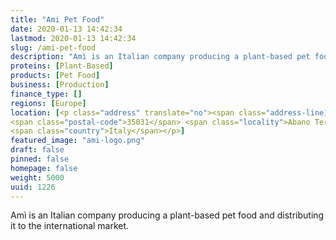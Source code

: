 ```yaml
---
title: "Ami Pet Food"
date: 2020-01-13 14:42:34
lastmod: 2020-01-13 14:42:34
slug: /ami-pet-food
description: "Amì is an Italian company producing a plant-based pet food and distributing it to the international market."
proteins: [Plant-Based]
products: [Pet Food]
business: [Production]
finance_type: []
regions: [Europe]
location: [<p class="address" translate="no"><span class="address-line1">Via Giarre</span><br>
<span class="postal-code">35031</span> <span class="locality">Abano Terme</span><br>
<span class="country">Italy</span></p>]
featured_image: "ami-logo.png"
draft: false
pinned: false
homepage: false
weight: 5000
uuid: 1226
---
```

<p>Amì is an Italian company producing a plant-based pet food and distributing it to the international market.</p>
